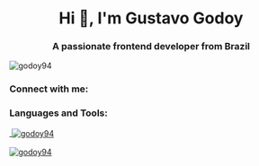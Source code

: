 <h1 align="center">Hi 👋, I'm Gustavo Godoy</h1>
<h3 align="center">A passionate frontend developer from Brazil</h3>

<p align="left"> <img src="https://komarev.com/ghpvc/?username=godoy94&label=Profile%20views&color=0e75b6&style=flat" alt="godoy94" /> </p>

<h3 align="left">Connect with me:</h3>
<p align="left">
</p>

<h3 align="left">Languages and Tools:</h3>
<p alinhar="esquerda"> <a href="https://angular.io" alvo="_em branco" rel="noreferrer" <img src="https://angular.io/assets/images/logos/angular/angular.svg" alt="angular" largura="40" altura="40"/> </a> <a href="https://getbootstrap.com" alvo="_em branco" rel="noreferrer" <img src="https://raw.githubusercontent.com/devicons/devicon/master/icons/bootstrap/bootstrap-plain-wordmark.svg" alt="inicialização" largura="40" altura="40"/> </a> <a href="https://www.w3schools.com/css/" alvo="_em branco" rel="noreferrer" <img src="https://raw.githubusercontent.com/devicons/devicon/master/icons/css3/css3-original-wordmark.svg" alt="css3" largura="40" altura="40"/> </a> <a href="https://www.figma.com/" alvo="_em branco" rel="noreferrer" <img src="https://www.vectorlogo.zone/logos/figma/figma-icon.svg" alt="figma" largura="40" altura="40"/> </a> <a href="https://firebase.google.com/" alvo="_em branco" rel="noreferrer" <img src="https://www.vectorlogo.zone/logos/firebase/firebase-icon.svg" alt="firebase" largura="40" altura="40"/> </a> <a href="https://git-scm.com/" alvo="_em branco" rel="noreferrer" <img src="https://www.vectorlogo.zone/logos/git-scm/git-scm-icon.svg" alt="git" largura="40" altura="40"/> </a> <a href="https://gulpjs.com" alvo="_em branco" rel="noreferrer" <img src="https://raw.githubusercontent.com/devicons/devicon/master/icons/gulp/gulp-plain.svg" alt="gole" largura="40" altura="40"/> </a> <a href="https://heroku.com" alvo="_em branco" rel="noreferrer" <img src="https://www.vectorlogo.zone/logos/heroku/heroku-icon.svg" alt="heroku" largura="40" altura="40"/> </a> <a href="https://www.w3.org/html/" alvo="_em branco" rel="noreferrer" <img src="https://raw.githubusercontent.com/devicons/devicon/master/icons/html5/html5-original-wordmark.svg" alt="html5" largura="40" altura="40"/> </a> <a href="https://developer.mozilla.org/en-US/docs/Web/JavaScript" alvo="_em branco" rel="noreferrer" <img src="https://raw.githubusercontent.com/devicons/devicon/master/icons/javascript/javascript-original.svg" alt="javascript" largura="40" altura="40"/> </a> <a href="https://jestjs.io" alvo="_em branco" rel="noreferrer" <img src="https://www.vectorlogo.zone/logos/jestjsio/jestjsio-icon.svg" alt="brincadeira" largura="40" altura="40"/> </a> <a href="https://karma-runner.github.io/latest/index.html" alvo="_em branco" rel="noreferrer" <img src="https://raw.githubusercontent.com/detain/svg-logos/780f25886640cef088af994181646db2f6b1a3f8/svg/karma.svg" alt="carma" largura="40" altura="40"/> </a> <a href="https://www.linux.org/" alvo="_em branco" rel="noreferrer" <img src="https://raw.githubusercontent.com/devicons/devicon/master/icons/linux/linux-original.svg" alt="linux" largura="40" altura="40"/> </a> <a href="https://www.mongodb.com/" alvo="_em branco" rel="noreferrer" <img src="https://raw.githubusercontent.com/devicons/devicon/master/icons/mongodb/mongodb-original-wordmark.svg" alt="mongodb" largura="40" altura="40"/> </a> <a href="https://www.mysql.com/" alvo="_em branco" rel="noreferrer" <img src="https://raw.githubusercontent.com/devicons/devicon/master/icons/mysql/mysql-original-wordmark.svg" alt="mysql" largura="40" altura="40"/> </a> <a href="https://nodejs.org" alvo="_em branco" rel="noreferrer" <img src="https://raw.githubusercontent.com/devicons/devicon/master/icons/nodejs/nodejs-original-wordmark.svg" alt="nodejs" largura="40" altura="40"/> </a> <a href="https://reactjs.org/" alvo="_em branco" rel="noreferrer" <img src="https://raw.githubusercontent.com/devicons/devicon/master/icons/react/react-original-wordmark.svg" alt="reagir" largura="40" altura="40"/> </a> <a href="https://reactnative.dev/" alvo="_em branco" rel="noreferrer" <img src="https://reactnative.dev/img/header_logo.

<p><img align="left" src="https://github-readme-stats.vercel.app/api/top-langs?username=godoy94&show_icons=true&locale=en&layout=compact" alt="godoy94" /></p>

<p>&nbsp;<img align="center" src="https://github-readme-stats.vercel.app/api?username=godoy94&show_icons=true&locale=en" alt="godoy94" /></p>

<p><img align="center" src="https://github-readme-streak-stats.herokuapp.com/?user=godoy94&" alt="godoy94" /></p>
